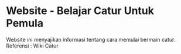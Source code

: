 # Website - Belajar Catur Untuk Pemula<br>

Website ini menyajikan informasi tentang cara memulai bermain catur.<br>
Referensi : Wiki Catur

